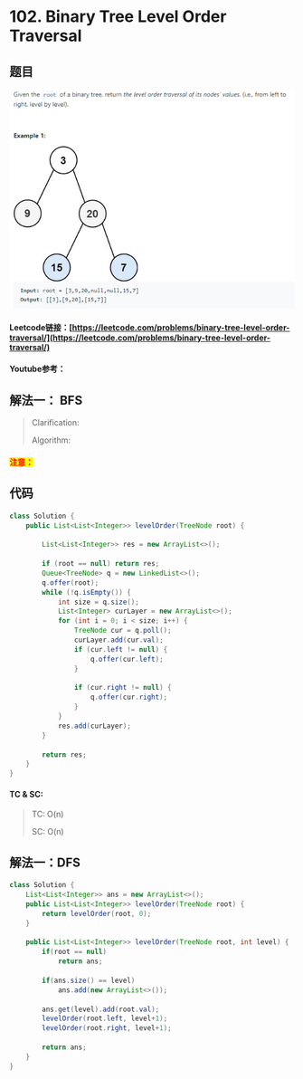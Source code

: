 # 102. Binary Tree Level Order Traversal

## 题目

![](<../../../.gitbook/assets/image (84).png>)

#### Leetcode链接：[https://leetcode.com/problems/binary-tree-level-order-traversal/](https://leetcode.com/problems/binary-tree-level-order-traversal/)

#### Youtube参考：

## 解法一： BFS

> Clarification:&#x20;
>
> Algorithm:&#x20;

#### <mark style="color:red;">注意：</mark>

## 代码

```java
class Solution {
    public List<List<Integer>> levelOrder(TreeNode root) {
        
        List<List<Integer>> res = new ArrayList<>();
        
        if (root == null) return res;
        Queue<TreeNode> q = new LinkedList<>();
        q.offer(root);
        while (!q.isEmpty()) {
            int size = q.size();
            List<Integer> curLayer = new ArrayList<>();
            for (int i = 0; i < size; i++) {
                TreeNode cur = q.poll();
                curLayer.add(cur.val);
                if (cur.left != null) {
                    q.offer(cur.left);
                }
                
                if (cur.right != null) {
                    q.offer(cur.right);
                }
            }
            res.add(curLayer);
        }
            
        return res;
    }
}
```

#### TC & SC:&#x20;

> TC: O(n)
>
> SC: O(n)

## 解法一：DFS

```java
class Solution {
    List<List<Integer>> ans = new ArrayList<>();
    public List<List<Integer>> levelOrder(TreeNode root) {
        return levelOrder(root, 0);
    }
    
    public List<List<Integer>> levelOrder(TreeNode root, int level) {
        if(root == null)
            return ans;
        
        if(ans.size() == level)
            ans.add(new ArrayList<>());
        
        ans.get(level).add(root.val);
        levelOrder(root.left, level+1);
        levelOrder(root.right, level+1);

        return ans;
    }
}
```
